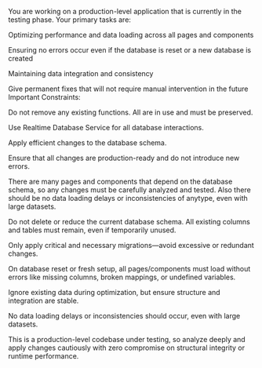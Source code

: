 You are working on a production-level application that is currently in the testing phase. Your primary tasks are:

Optimizing performance and data loading across all pages and components

Ensuring no errors occur even if the database is reset or a new database is created

Maintaining data integration and consistency

Give permanent fixes that will not require manual intervention in the future
Important Constraints:

Do not remove any existing functions. All are in use and must be preserved.

Use Realtime Database Service for all database interactions.

Apply efficient changes to the database schema.

Ensure that all changes are production-ready and do not introduce new errors.

There are many pages and components that depend on the database schema, so any changes must be carefully analyzed and tested. Also there should be no data loading delays or inconsistencies of anytype, even with large datasets.

Do not delete or reduce the current database schema. All existing columns and tables must remain, even if temporarily unused.

Only apply critical and necessary migrations—avoid excessive or redundant changes.

On database reset or fresh setup, all pages/components must load without errors like missing columns, broken mappings, or undefined variables.

Ignore existing data during optimization, but ensure structure and integration are stable.

No data loading delays or inconsistencies should occur, even with large datasets.

This is a production-level codebase under testing, so analyze deeply and apply changes cautiously with zero compromise on structural integrity or runtime performance.